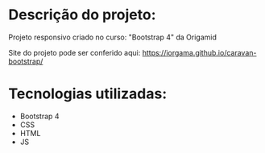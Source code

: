 # Descrição do projeto:

Projeto responsivo criado no curso: "Bootstrap 4" da Origamid

Site do projeto pode ser conferido aqui: https://iorgama.github.io/caravan-bootstrap/

# Tecnologias utilizadas:

- Bootstrap 4
- CSS
- HTML
- JS
